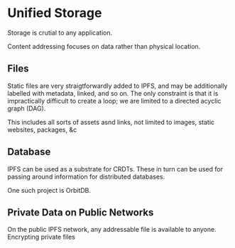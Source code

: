 # Unified Storage

Storage is crutial to any application.

Content addressing focuses on data rather than physical location.

## Files

Static files are very straigtforwardly added to IPFS, and may be additionally labelled with metadata, linked, and so on. The only constraint is that it is impractically difficult to create a loop; we are limited to a directed acyclic graph \(DAG\).

This includes all sorts of assets asnd links, not limited to images, static websites, packages, &c

## Database

IPFS can be used as a substrate for CRDTs. These in turn can be used for passing around information for distributed databases.

One such project is OrbitDB.

## Private Data on Public Networks

On the public IPFS network, any addressable file is available to anyone. Encrypting private files

